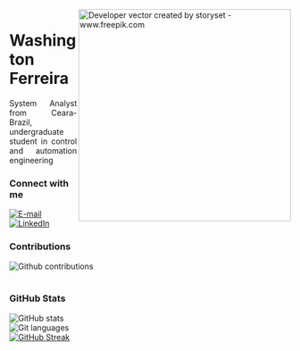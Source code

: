 <img align="right" alt="Developer vector created by storyset - www.freepik.com" height="380" src="Programming-amico (3).svg">

<h1>
    <span color= "#2F81F7">Washington Ferreira</span>
</h1>

<p align="justify">System Analyst from Ceara-Brazil, undergraduate student in control and automation engineering
<!--
[![Preview](https://img.shields.io/badge/Portfolio-000?style=for-the-badge&logo=github&logoColor=FF00F6)](https://elidianaandrade.github.io/)
[![GitHub Page](https://img.shields.io/badge/elidianaandrade.github.io-67136f?style=for-the-badge)](https://elidianaandrade.github.io/)
-->
<h3 align="left">Connect with me</h3>

[![E-mail](https://img.shields.io/badge/-Email-000?style=for-the-badge&logo=microsoft-outlook&logoColor=2F81F7&color:FFF)](mailto:washington.eng1@gmail.com)
[![LinkedIn](https://img.shields.io/badge/-LinkedIn-000?style=for-the-badge&logo=linkedin&logoColor=2F81F7&color:FFF)](linkedin.com/in/washington-ferreira-659667217/)

<h3>Contributions</h3>

![Github contributions](https://github-profile-trophy.vercel.app/?username=Washington-eng&theme=transparent&row=2&no-bg=true&column=3&margin-w=15&margin-h=15)
<br>
<br>
<h3 align="left">GitHub Stats</h3>

![GitHub stats](https://github-readme-stats-git-masterrstaa-rickstaa.vercel.app/api?username=Washington-eng&hide_title=true&show_icons=true&include_all_commits=false&count_private=true&line_height=25&hide=issues&bg_color=000&title_color=2F81F7&text_color=FFF&border_radius=3&border_color=2F81F7&icon_color=2F81F7&theme=jolly)
<br>
![Git languages](https://github-readme-stats.vercel.app/api/top-langs/?username=Washington-eng&layout=compact&line_height=25&hide=issues&bg_color=000&title_color=2F81F7&text_color=FFF&border_radius=3&border_color=2F81F7&icon_color=2F81F7&theme=jolly)
<br>
[![GitHub Streak](https://streak-stats.demolab.com?user=Washington-eng&theme=transparent&hide_border=true&border_radius=3&background=040404)](https://git.io/streak-stats)